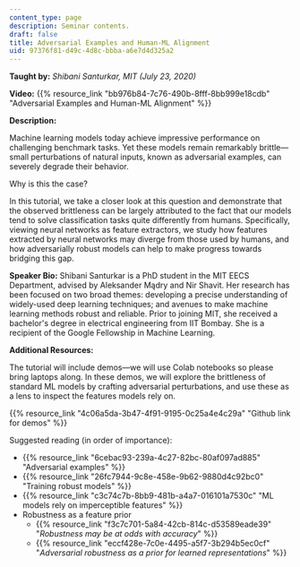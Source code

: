 ```yaml
---
content_type: page
description: Seminar contents.
draft: false
title: Adversarial Examples and Human-ML Alignment
uid: 97376f81-d49c-4d8c-bbba-a6e7d4d325a2
---
```

**Taught by:** *Shibani Santurkar, MIT (July 23, 2020)*

**Video:** {{% resource_link "bb976b84-7c76-490b-8fff-8bb999e18cdb" "Adversarial Examples and Human-ML Alignment" %}}

**Description:**

Machine learning models today achieve impressive performance on challenging benchmark tasks. Yet these models remain remarkably brittle—small perturbations of natural inputs, known as adversarial examples, can severely degrade their behavior.

Why is this the case?

In this tutorial, we take a closer look at this question and demonstrate that the observed brittleness can be largely attributed to the fact that our models tend to solve classification tasks quite differently from humans. Specifically, viewing neural networks as feature extractors, we study how features extracted by neural networks may diverge from those used by humans, and how adversarially robust models can help to make progress towards bridging this gap.

**Speaker Bio:** Shibani Santurkar is a PhD student in the MIT EECS Department, advised by Aleksander Mądry and Nir Shavit. Her research has been focused on two broad themes: developing a precise understanding of widely-used deep learning techniques; and avenues to make machine learning methods robust and reliable. Prior to joining MIT, she received a bachelor's degree in electrical engineering from IIT Bombay. She is a recipient of the Google Fellowship in Machine Learning.

**Additional Resources:**

The tutorial will include demos—we will use Colab notebooks so please bring laptops along. In these demos, we will explore the brittleness of standard ML models by crafting adversarial perturbations, and use these as a lens to inspect the features models rely on.

{{% resource_link "4c06a5da-3b47-4f91-9195-0c25a4e4c29a" "Github link for demos" %}}

Suggested reading (in order of importance):

- {{% resource_link "6cebac93-239a-4c27-82bc-80af097ad885" "Adversarial examples" %}}
- {{% resource_link "26fc7944-9c8e-458e-9b62-9880d4c92bc0" "Training robust models" %}}
- {{% resource_link "c3c74c7b-8bb9-481b-a4a7-016101a7530c" "ML models rely on imperceptible features" %}}
- Robustness as a feature prior
    - {{% resource_link "f3c7c701-5a84-42cb-814c-d53589eade39" "*Robustness may be at odds with accuracy*" %}}
    - {{% resource_link "eccf428e-7c0e-4495-a5f7-3b294b5ec0cf" "*Adversarial robustness as a prior for learned representations*" %}}